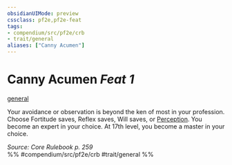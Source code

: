 ```yaml
---
obsidianUIMode: preview
cssclass: pf2e,pf2e-feat
tags:
- compendium/src/pf2e/crb
- trait/general
aliases: ["Canny Acumen"]
---
```

# Canny Acumen  *Feat 1*  
[general](../../rules/traits/general.md)  


Your avoidance or observation is beyond the ken of most in your profession. Choose Fortitude saves, Reflex saves, Will saves, or [Perception](../skills.md#Perception). You become an expert in your choice. At 17th level, you become a master in your choice.

*Source: Core Rulebook p. 259*  
%% #compendium/src/pf2e/crb #trait/general %%